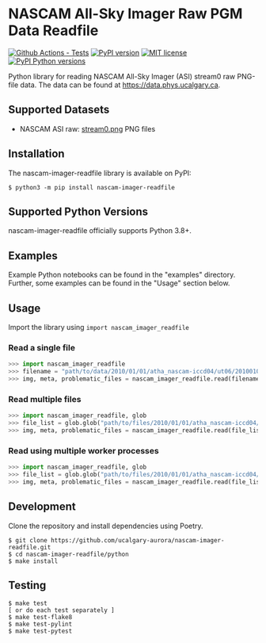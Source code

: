 # NASCAM All-Sky Imager Raw PGM Data Readfile

[![Github Actions - Tests](https://github.com/ucalgary-aurora/nascam-imager-readfile/workflows/tests/badge.svg)](https://github.com/ucalgary-aurora/nascam-imager-readfile/actions?query=workflow%3Atests)
[![PyPI version](https://img.shields.io/pypi/v/nascam-imager-readfile.svg)](https://pypi.python.org/pypi/nascam-imager-readfile/)
[![MIT license](https://img.shields.io/badge/License-MIT-blue.svg)](https://github.com/ucalgary-aurora/nascam-imager-readfile/blob/main/LICENSE)
[![PyPI Python versions](https://img.shields.io/badge/python-3.7%20%7C%203.8%20%7C%203.9%20%7C%203.10-blue)](https://pypi.python.org/pypi/nascam-imager-readfile/)

Python library for reading NASCAM All-Sky Imager (ASI) stream0 raw PNG-file data. The data can be found at https://data.phys.ucalgary.ca.

## Supported Datasets

- NASCAM ASI raw: [stream0.png](https://data.phys.ucalgary.ca/sort_by_project/NORSTAR/nascam-msi/stream0.png) PNG files

## Installation

The nascam-imager-readfile library is available on PyPI:

```console
$ python3 -m pip install nascam-imager-readfile
```

## Supported Python Versions

nascam-imager-readfile officially supports Python 3.8+.

## Examples

Example Python notebooks can be found in the "examples" directory. Further, some examples can be found in the "Usage" section below.

## Usage

Import the library using `import nascam_imager_readfile`

### Read a single file

```python
>>> import nascam_imager_readfile
>>> filename = "path/to/data/2010/01/01/atha_nascam-iccd04/ut06/20100101_0600_atha_nascam-iccd04.png.tar"
>>> img, meta, problematic_files = nascam_imager_readfile.read(filename)
```

### Read multiple files

```python
>>> import nascam_imager_readfile, glob
>>> file_list = glob.glob("path/to/files/2010/01/01/atha_nascam-iccd04/ut06/*.tar")
>>> img, meta, problematic_files = nascam_imager_readfile.read(file_list)
```

### Read using multiple worker processes

```python
>>> import nascam_imager_readfile, glob
>>> file_list = glob.glob("path/to/files/2010/01/01/atha_nascam-iccd04/ut06/*.tar")
>>> img, meta, problematic_files = nascam_imager_readfile.read(file_list, workers=4)
```

## Development

Clone the repository and install dependencies using Poetry.

```console
$ git clone https://github.com/ucalgary-aurora/nascam-imager-readfile.git
$ cd nascam-imager-readfile/python
$ make install
```

## Testing

```console
$ make test
[ or do each test separately ]
$ make test-flake8
$ make test-pylint
$ make test-pytest
```
